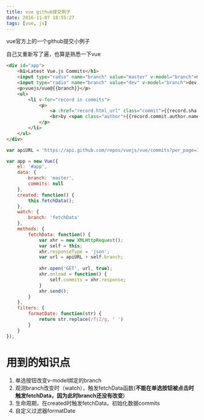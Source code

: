 ```yaml
---
title: vue github提交例子
date: 2016-11-07 18:55:27
tags: [vue, js]
---
```


vue官方上的一个github提交小例子

自己又重新写了遍，也算是熟悉一下vue

```html
<div id="app">
    <h1>Latest Vue.js Commits</h1>
    <input type="radio" name="branch" value="master" v-model="branch">master
    <input type="radio" name="branch" value="dev" v-model="branch">dev
    <p>vuejs/vue@{{branch}}</p>
    <ul>
        <li v-for="record in commits">
            <p>
                <a :href="record.html_url" class="commit">{{record.sha.slice(0, 4)}}</a> - <span class="message">{{record.commit.message | uppercase}}</span>
                <br>by <span class="author">{{record.commit.author.name}}</span> at <span class="date">{{record.commit.author.date | formatDate}}</span>
            </p>
        </li>
    </ul>
</div>
```
<!-- more -->
```javascript
var apiURL = 'https://api.github.com/repos/vuejs/vue/commits?per_page=3&sha=';

var app = new Vue({
    el: '#app',
    data: {
        branch: 'master',
        commits: null
    },
    created: function() {
        this.fetchData();
    },
    watch: {
        branch: 'fetchData'
    },
    methods: {
        fetchData: function() {
            var xhr = new XMLHttpRequest();
            var self = this;
            xhr.responseType = 'json';
            var url = apiURL + self.branch;
       
            xhr.open('GET', url, true);
            xhr.onload = function() {
                self.commits = xhr.response;
            }
            xhr.send();
        }
    },
    filters: {
        formatDate: function(str) {
            return str.replace(/T|Z/g, ' ')
        }
    }
});
```
# 用到的知识点
1. 单选按钮改变v-model绑定的branch
2. 观测branch改变时（watch），触发fetchData函数(**不能在单选按钮被点击时触发fetchData，因为此时branch还没有改变**)
3. 生命周期，在created时触发fetchData，初始化数据commits
4. 自定义过滤器formatDate
